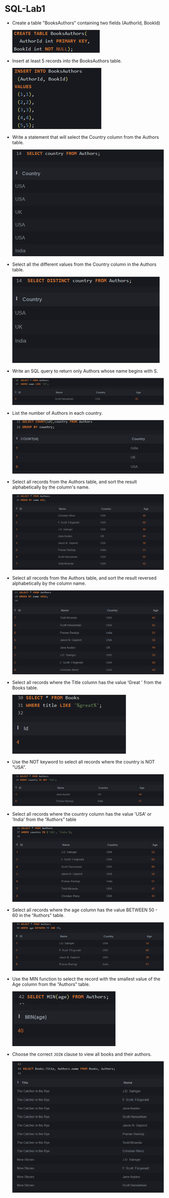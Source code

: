 # SQL-Lab1
- Create a table "BooksAuthors" containing two fields (AuthorId, BookId)

  <img src="Q1.png" />
- Insert at least 5 records into the BooksAuthors table.

  <img src="Q2.png" />
- Write a statement that will select the Country column from the Authors table.

  <img src="Q3.png" />
- Select all the different values from the Country column in the Authors table.

  <img src="Q4.png" />
- Write an SQL query to return only Authors whose name begins with S.

  <img src="Q5.png" />
- List the number of Authors in each country.

  <img src="Q6.png" />
- Select all records from the Authors table, and sort the result alphabetically by the column's name.

  <img src="Q7.png" />
- Select all records from the Authors table, and sort the result reversed alphabetically by the column name.

  <img src="Q8.png" />
- Select all records where the Title column has the value ‘Great ' from the Books table.

  <img src="Q14.png" />
- Use the NOT keyword to select all records where the country is NOT "USA".

  <img src="Q9.png" />
- Select all records where the country column has the value 'USA' or ‘India' from the “Authors” table

  <img src="Q10.png" />
- Select all records where the age column has the value BETWEEN 50 - 60 in the “Authors” table.

  <img src="Q11.png" />
- Use the MIN function to select the record with the smallest value of the Age column from the “Authors” table.

  <img src="Q15.png" />
- Choose the correct `JOIN` clause to view all books and their authors.

  <img src="Q12.png" />
